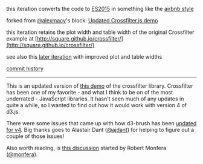 this iteration converts the code to [ES2015](https://babeljs.io/learn-es2015/) in something like the [airbnb style](https://github.com/airbnb/javascript) 

forked from [@alexmacy](https://twitter.com/alexmacy)'s block: [Updated Crossfilter.js demo](https://bl.ocks.org/alexmacy/ebe599703421757852d36bcf71174dfc) 

this iteration retains the plot width and table width of the original Crossfilter example at [http://square.github.io/crossfilter/](http://square.github.io/crossfilter/)

see also this [later iteration](https://bl.ocks.org/micahstubbs/66db7c01723983ff028584b6f304a54a) with improved plot and table widths

[commit history](https://github.com/micahstubbs/crossfilter-experiments/commits/master)

---

This is an updated version of [this demo](http://crossfilter.github.io/crossfilter/) of the crossfilter library. Crossfilter has been one of my favorite - and what I think to be on of the most underrated - JavaScript libraries. It hasn't seen much of any updates in quite a while, so I wanted to find out how it would work with version 4 of d3.js.

There were some issues that came up with how d3-brush has been [updated for v4](https://github.com/d3/d3/blob/master/CHANGES.md#brushes-d3-brush). Big thanks goes to Alastair Dant ([@ajdant](https://twitter.com/ajdant)) for helping to figure out a couple of those issues! 

Also worth reading, is [this discussion](https://github.com/plotly/plotly.js/issues/1316) started by 
Robert Monfera ([@monfera](https://twitter.com/monfera)). 